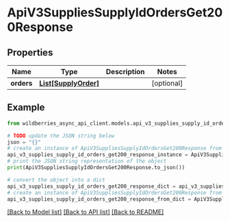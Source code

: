 # ApiV3SuppliesSupplyIdOrdersGet200Response


## Properties

Name | Type | Description | Notes
------------ | ------------- | ------------- | -------------
**orders** | [**List[SupplyOrder]**](SupplyOrder.md) |  | [optional] 

## Example

```python
from wildberries_async_api_client.models.api_v3_supplies_supply_id_orders_get200_response import ApiV3SuppliesSupplyIdOrdersGet200Response

# TODO update the JSON string below
json = "{}"
# create an instance of ApiV3SuppliesSupplyIdOrdersGet200Response from a JSON string
api_v3_supplies_supply_id_orders_get200_response_instance = ApiV3SuppliesSupplyIdOrdersGet200Response.from_json(json)
# print the JSON string representation of the object
print(ApiV3SuppliesSupplyIdOrdersGet200Response.to_json())

# convert the object into a dict
api_v3_supplies_supply_id_orders_get200_response_dict = api_v3_supplies_supply_id_orders_get200_response_instance.to_dict()
# create an instance of ApiV3SuppliesSupplyIdOrdersGet200Response from a dict
api_v3_supplies_supply_id_orders_get200_response_from_dict = ApiV3SuppliesSupplyIdOrdersGet200Response.from_dict(api_v3_supplies_supply_id_orders_get200_response_dict)
```
[[Back to Model list]](../README.md#documentation-for-models) [[Back to API list]](../README.md#documentation-for-api-endpoints) [[Back to README]](../README.md)


